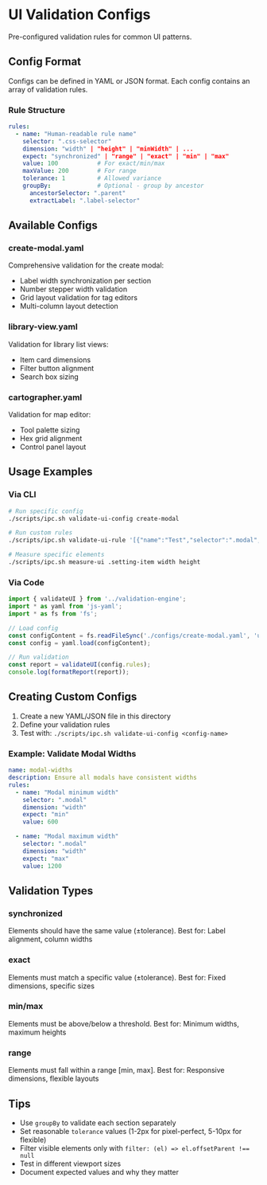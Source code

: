# UI Validation Configs

Pre-configured validation rules for common UI patterns.

## Config Format

Configs can be defined in YAML or JSON format. Each config contains an array of validation rules.

### Rule Structure

```yaml
rules:
  - name: "Human-readable rule name"
    selector: ".css-selector"
    dimension: "width" | "height" | "minWidth" | ...
    expect: "synchronized" | "range" | "exact" | "min" | "max"
    value: 100           # For exact/min/max
    maxValue: 200        # For range
    tolerance: 1         # Allowed variance
    groupBy:             # Optional - group by ancestor
      ancestorSelector: ".parent"
      extractLabel: ".label-selector"
```

## Available Configs

### create-modal.yaml
Comprehensive validation for the create modal:
- Label width synchronization per section
- Number stepper width validation
- Grid layout validation for tag editors
- Multi-column layout detection

### library-view.yaml
Validation for library list views:
- Item card dimensions
- Filter button alignment
- Search box sizing

### cartographer.yaml
Validation for map editor:
- Tool palette sizing
- Hex grid alignment
- Control panel layout

## Usage Examples

### Via CLI

```bash
# Run specific config
./scripts/ipc.sh validate-ui-config create-modal

# Run custom rules
./scripts/ipc.sh validate-ui-rule '[{"name":"Test","selector":".modal","dimension":"width","expect":"min","value":600}]'

# Measure specific elements
./scripts/ipc.sh measure-ui .setting-item width height
```

### Via Code

```typescript
import { validateUI } from '../validation-engine';
import * as yaml from 'js-yaml';
import * as fs from 'fs';

// Load config
const configContent = fs.readFileSync('./configs/create-modal.yaml', 'utf-8');
const config = yaml.load(configContent);

// Run validation
const report = validateUI(config.rules);
console.log(formatReport(report));
```

## Creating Custom Configs

1. Create a new YAML/JSON file in this directory
2. Define your validation rules
3. Test with: `./scripts/ipc.sh validate-ui-config <config-name>`

### Example: Validate Modal Widths

```yaml
name: modal-widths
description: Ensure all modals have consistent widths
rules:
  - name: "Modal minimum width"
    selector: ".modal"
    dimension: "width"
    expect: "min"
    value: 600

  - name: "Modal maximum width"
    selector: ".modal"
    dimension: "width"
    expect: "max"
    value: 1200
```

## Validation Types

### synchronized
Elements should have the same value (±tolerance).
Best for: Label alignment, column widths

### exact
Elements must match a specific value (±tolerance).
Best for: Fixed dimensions, specific sizes

### min/max
Elements must be above/below a threshold.
Best for: Minimum widths, maximum heights

### range
Elements must fall within a range [min, max].
Best for: Responsive dimensions, flexible layouts

## Tips

- Use `groupBy` to validate each section separately
- Set reasonable `tolerance` values (1-2px for pixel-perfect, 5-10px for flexible)
- Filter visible elements only with `filter: (el) => el.offsetParent !== null`
- Test in different viewport sizes
- Document expected values and why they matter